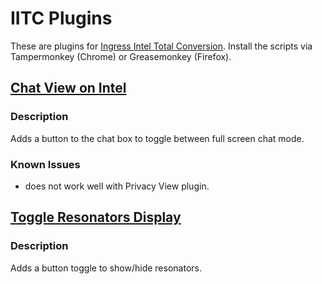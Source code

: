 # IITC Plugins

These are plugins for [Ingress Intel Total Conversion](http://iitc.jonatkins.com/). Install the scripts via Tampermonkey (Chrome) or Greasemonkey (Firefox).

## [Chat View on Intel](https://github.com/nighthound/iitc-stuff/raw/master/chat-view.user.js)

### Description

Adds a button to the chat box to toggle between full screen chat mode.

### Known Issues

- does not work well with Privacy View plugin.

## [Toggle Resonators Display](https://github.com/nighthound/iitc-stuff/raw/master/toggle-resonators-display.user.js)

### Description

Adds a button toggle to show/hide resonators.

